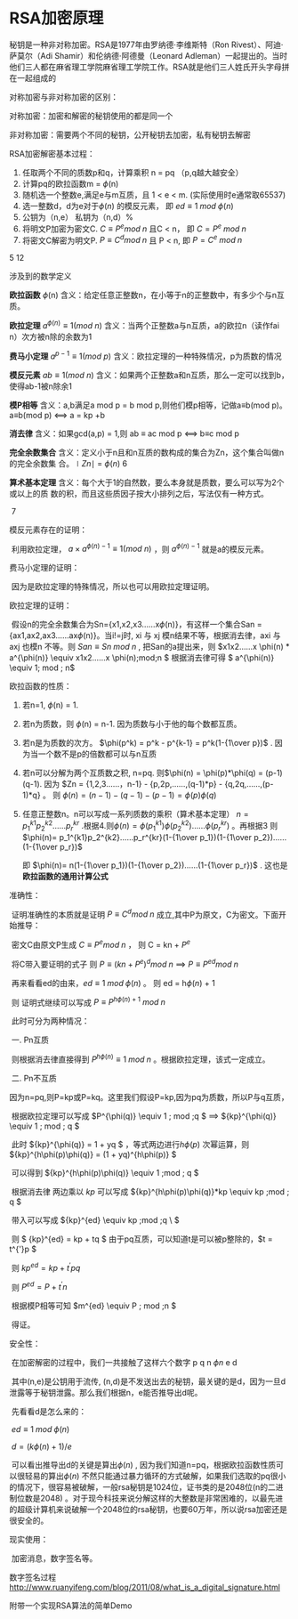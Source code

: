 # RSA加密原理

秘钥是一种非对称加密。RSA是1977年由罗纳德·李维斯特（Ron Rivest）、阿迪·萨莫尔（Adi Shamir）和伦纳德·阿德曼（Leonard Adleman）一起提出的。当时他们三人都在麻省理工学院麻省理工学院工作。RSA就是他们三人姓氏开头字母拼在一起组成的

对称加密与非对称加密的区别：

对称加密：加密和解密的秘钥使用的都是同一个

非对称加密：需要两个不同的秘钥，公开秘钥去加密，私有秘钥去解密



RSA加密解密基本过程：

1. 任取两个不同的质数p和q，计算乘积 n = pq  （p,q越大越安全）
2. 计算pq的欧拉函数m = $\phi$(n)
3. 随机选一个整数e,满足e与m互质，且 1 < e < m.   (实际使用时e通常取65537)
4. 选一整数d，d为e对于$\phi(n)$ 的模反元素， 即  $ed\equiv1\;mod\;\phi(n)$
5. 公钥为（n,e） 私钥为（n,d）%
6. 将明文P加密为密文C.  $C \equiv P^e mod\;n$   且C < n， 即 $C = P^e\; mod\;n$
7. 将密文C解密为明文P.   $P \equiv C^d mod\;n$   且 P < n,  即  $P = C^e\; mod \; n$

5   12

涉及到的数学定义

**欧拉函数**  $\phi$(n)     							含义：给定任意正整数n，在小等于n的正整数中，有多少个与n互质。

**欧拉定理**  $a^{\phi(n)}\equiv1(mod\ n)$         含义：当两个正整数a与n互质，a的欧拉n（读作fai n）次方被n除的余数为1

**费马小定理**   $a^{p-1}\equiv1(mod\ p)$     含义：欧拉定理的一种特殊情况，p为质数的情况

**模反元素**   $ab\equiv1(mod\ n)$             含义：如果两个正整数a和n互质，那么一定可以找到b，使得ab-1被n除余1



**模P相等**											含义：a,b满足a mod p = b mod p,则他们模p相等，记做a$\equiv$b(mod p)。  																	 a$\equiv$b(mod p)  <==> a = kp +b

**消去律**  											含义：如果gcd(a,p) = 1,则 ab $\equiv$ ac mod p  <==> b$\equiv$c mod p

**完全余数集合**								  含义：定义小于n且和n互质的数构成的集合为Zn，这个集合叫做n的完全余数集																	合。$\mid Zn\mid$ = $\phi(n)$     6

**算术基本定理**								   含义：每个大于1的自然数，要么本身就是质数，要么可以写为2个或以上的质																	数的积，而且这些质因子按大小排列之后，写法仅有一种方式。

​	7     

模反元素存在的证明：

​	利用欧拉定理， $a\times a^{\phi(n)-1}\equiv1(mod\ n)$  ，则 $a^{\phi(n)-1}$ 就是a的模反元素。

费马小定理的证明：

​	因为是欧拉定理的特殊情况，所以也可以用欧拉定理证明。

欧拉定理的证明：

​	假设n的完全余数集合为Sn={x1,x2,x3……x$\phi$(n)}，有这样一个集合San = {ax1,ax2,ax3……ax$\phi$(n)}。当i!=j时, xi 与 xj  模n结果不等，根据消去律，axi 与 axj 也模n 不等。则  $San \equiv Sn\;mod\;n$ ,  把San的a提出来，则 $x1x2……x \phi(n) * a^{\phi(n)} \equiv x1x2……x \phi(n)\;mod\;n $   根据消去律可得 $ a^{\phi(n)}  \equiv 1\; mod \; n$ 

欧拉函数的性质：

1. 若n=1, 	 $\phi$(n)  = 1.

2. 若n为质数，则 $\phi$(n)  = n-1. 因为质数与小于他的每个数都互质。

3. 若n是为质数的次方。 $\phi(p^k) = p^k - p^{k-1} = p^k(1-{1\over p})$ .   因为当一个数不是p的倍数都可以与n互质

4. 若n可以分解为两个互质数之积, n=pq. 则$\phi(n) = \phi(p)*\phi(q) = (p-1)(q-1).    因为 $Zn = {1,2,3……，n-1} - {p,2p,……,(q-1)*p} - {q,2q,……,(p-1)*q}  。  则 $\phi(n) = (n-1) - (q-1) - (p-1) = \phi(p)\phi(q)$

5. 任意正整数n。n可以写成一系列质数的乘积（算术基本定理） $n = p_1^{k1}p_2^{k2}……p_r^{kr}$ .根据4.则$\phi(n) = \phi(p_1^{k1})\phi(p_2^{k2})……\phi(p_r^{kr})$ 。再根据3  则$\phi(n)= p_1^{k1}p_2^{k2}……p_r^{kr}(1-{1\over p_1})(1-{1\over p_2})……(1-{1\over p_r})$

   即 $\phi(n)= n(1-{1\over p_1})(1-{1\over p_2})……(1-{1\over p_r})$  .  这也是**欧拉函数的通用计算公式**



准确性：

​	   证明准确性的本质就是证明  $P \equiv C^d mod\;n$ 成立,其中P为原文，C为密文。下面开始推导：

​		密文C由原文P生成   $C \equiv P^e mod\;n$ ，  则  C = kn + $P^e$

​		将C带入要证明的式子   则    $P \equiv (kn+P^e)^d mod\;n$  ==>  $P \equiv P^{ed} mod\;n$

​		再来看看ed的由来，$ed\equiv1\;mod\;\phi(n)$ 。  则 ed = h$\phi(n)$  + 1

​		则 证明式继续可以写成    $P \equiv P^{h \phi(n)  + 1} \;mod\;n$  

​		此时可分为两种情况：

​		一.  Pn互质

​				则根据消去律直接得到  $P^{h \phi(n)} \equiv 1\;mod\;n$  。根据欧拉定理，该式一定成立。

​		二. Pn不互质

​				因为n=pq,则P=kp或P=kq。这里我们假设P=kp,因为pq为质数，所以P与q互质，

​				根据欧拉定理可以写成	$P^{\phi(q)} \equiv 1 \; mod \;q $   ==>  ${kp}^{\phi(q)} \equiv 1 \; mod \; q $ 

​				此时   ${kp}^{\phi(q)} = 1 + yq $  ，等式两边进行$h\phi(p)$ 次幂运算，则  ${kp}^{h\phi(p)\phi(q)} = (1 + yq)^{h\phi(p)} $  

​				可以得到    ${kp}^{h\phi(p)\phi(q)} \equiv 1 \;mod \; q $

​				根据消去律 两边乘以 $kp$ 可以写成	${kp}^{h\phi(p)\phi(q)}*kp \equiv kp \;mod \; q $   

​				带入可以写成   ${kp}^{ed} \equiv kp \;mod \;q \ $    

​				则  $ {kp}^{ed} = kp + tq $   由于pq互质，可以知道t是可以被p整除的，$t = t^{'}p $ 

​				则 ${kp}^{ed} = kp + t^{'}pq$  

​				则 $P^{ed} = P + t^{'}n$ 

​				根据模P相等可知   $m^{ed} \equiv P \; mod \;n $

​				得证。

安全性：

​			在加密解密的过程中，我们一共接触了这样六个数字  p q  n  $\phi{n}$  e d

​			其中(n,e)是公钥用于流传, (n,d)是不发送出去的秘钥，最关键的是d，因为一旦d泄露等于秘钥泄露。那么我们根据n，e能否推导出d呢。

​			先看看d是怎么来的：

​			$ed \equiv 1 \; mod \; \phi(n)$  

​			$d = (k\phi(n) + 1)/e$

​			可以看出推导出d的关键是算出$\phi(n)$  , 因为我们知道n=pq，根据欧拉函数性质可以很轻易的算出$\phi(n)$ 不然只能通过暴力循环的方式破解，如果我们选取的pq很小的情况下，很容易被破解，一般rsa秘钥是1024位，证书类的是2048位(n的二进制位数是2048)  。对于现今科技来说分解这样的大整数是非常困难的，以最先进的超级计算机来说破解一个2048位的rsa秘钥，也要60万年，所以说rsa加密还是很安全的。



现实使用：

​	加密消息，数字签名等。

   数字签名过程	http://www.ruanyifeng.com/blog/2011/08/what_is_a_digital_signature.html

附带一个实现RSA算法的简单Demo

